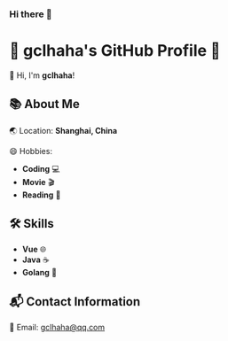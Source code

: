 ### Hi there 👋

# 🚀 gclhaha's GitHub Profile 🚀

👋 Hi,  I'm **gclhaha**! 

## 📚 About Me

🌏 Location: **Shanghai, China**

😄 Hobbies: 
  - **Coding** 💻
  - **Movie** 🎬
  - **Reading** 📖

## 🛠 Skills
  - **Vue** 🌐
  - **Java** ☕
  - **Golang** 🐹

## 📬 Contact Information

📧 Email: gclhaha@qq.com
